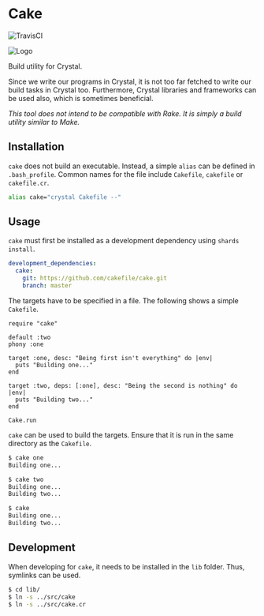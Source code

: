 # Cake

![TravisCI](https://travis-ci.org/cakefile/cake.svg?branch=master)

![Logo](https://avatars2.githubusercontent.com/u/40494794?s=200&v=4)

Build utility for Crystal.

Since we write our programs in Crystal, it is not too far fetched to write our
build tasks in Crystal too. Furthermore, Crystal libraries and frameworks can
be used also, which is sometimes beneficial.

*This tool does not intend to be compatible with Rake. It is simply a
build utility similar to Make.*

## Installation

`cake` does not build an executable. Instead, a simple `alias` can be defined
in `.bash_profile`. Common names for the file include `Cakefile`, `cakefile`
or `cakefile.cr`.

```bash
alias cake="crystal Cakefile --"
```

## Usage

`cake` must first be installed as a development dependency using `shards
install`.

```yaml
development_dependencies:
  cake:
    git: https://github.com/cakefile/cake.git
    branch: master
```

The targets have to be specified in a file. The following shows a simple
`Cakefile`.

```crystal
require "cake"

default :two
phony :one

target :one, desc: "Being first isn't everything" do |env|
  puts "Building one..."
end

target :two, deps: [:one], desc: "Being the second is nothing" do |env|
  puts "Building two..."
end

Cake.run
```

`cake` can be used to build the targets. Ensure that it is run in the same
directory as the `Cakefile`.

```bash
$ cake one
Building one...

$ cake two
Building one...
Building two...

$ cake
Building one...
Building two...
```

## Development

When developing for `cake`, it needs to be installed in the `lib` folder.
Thus, symlinks can be used.

```bash
$ cd lib/
$ ln -s ../src/cake
$ ln -s ../src/cake.cr
```
